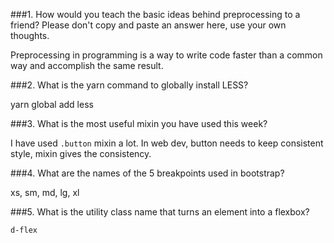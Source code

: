 ###1. How would you teach the basic ideas behind preprocessing to a friend?  Please don't copy and paste an answer here, use your own thoughts.

Preprocessing in programming is a way to write code faster than a common way and accomplish the same result. 

###2. What is the yarn command to globally install LESS?

yarn global add less

###3. What is the most useful mixin you have used this week?

I have used `.button` mixin a lot. In web dev, button needs to keep consistent style, mixin gives the consistency.

###4. What are the names of the 5 breakpoints used in bootstrap?

xs, sm, md, lg, xl 

###5. What is the utility class name that turns an element into a flexbox?

`d-flex`